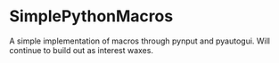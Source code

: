 # SimplePythonMacros
A simple implementation of macros through pynput and pyautogui. Will continue to build out as interest waxes.
